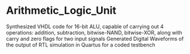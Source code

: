 # Arithmetic_Logic_Unit
Synthesized VHDL code for 16-bit ALU, capable of carrying out 4 operations: addition, subtraction, bitwise-NAND, bitwise-XOR, along with carry and zero flags for two input signals
Generated Digital Waveforms of the output of RTL simulation in Quartus for a coded testbench
